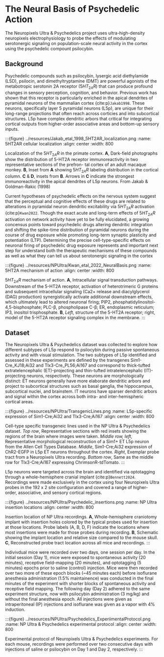 # The Neural Basis of Psychedelic Action

The Neuropixels Ultra & Psychedelics project uses ultra-high-density neuropixels electrophysiology to probe the effects of modulating serotonergic signaling on population-scale neural activity in the cortex using the psychedelic compount psilocybin. 

## Background

Psychedelic compounds such as psilocybin, lysergic acid diethylamide (LSD), psilocin, and dimethyltryptamine (DMT) are powerful agonists of the metabotropic serotonin 2A receptor ($5HT_{2A}R$) that can produce profound changes in sensory perception, cognition, and behavior. Previous work has shown that this receptor is particularly enriched in the apical dendrites of pyramidal neurons of the mammalian cortex {cite:p}`Jakab1998`. These neurons, specifically layer 5 pyramidal neurons (L5p), are unique for their long-range projections that often reach across corticies and into subcortical structures. L5p have complex dendritic arbors that critical for integrating cortical outputs from higher-order associative areas and bottom-up sensory inputs.

:::{figure} ../resources/Jakab_etal_1998_5HT2AR_localization.png
:name: 5HT2AR cellular localization
:align: center
:width: 800

Localization of the $5HT_{2A}R$ in the primate cortex. __A__, Dark-field photographs show the distribution of 5-HT2A receptor immunoreactivity in two representative sections of the prefron- tal cortex of an adult macaque monkey. __B__, Inset from __A__ showing $5HT_{2A}R$ labeling distribution in the cortical column. __C__ & __D__, insets from __B__. Arrows in __C__ indicate the strongest immunoreactivity in the apical dendrites of L5p neurons. From Jakab & Goldman-Rakic (1998)

Current hypotheses of psychedelic effects on the nervous system suggest that the perceptual and cognitive effects of these drugs are related to alterations in pyramidal neuron dendritic excitability via $5HT_{2A}R$ activation {cite:p}`Kwan2022`. Though the exact acute and long-term effects of $5HT_{2A}R$ activation on network activity have yet to be fully elucidated, a growing concensus points toward psychedelic drugs altering dendritic integration and shifting the spike-time distribution of pyramidal neurons during the course of drug exposure while promoting long-term synaptic plasticity and potentiation (LTP). Determining the precise cell-type-specific effects on neuronal firing of psychedelic drug exposure represents and important next step for understand both the therapeutic mechanisms of these compounds as well as what they can tell us about serotonergic signaling in the cortex

:::{figure} ../resources/NPUltra/Kwan_etal_2022_NeuralBasis.png
:name: 5HT2A mechanism of action
:align: center
:width: 800

$5HT_{2A}R$ mechanism of action. __A__, Intracellular signal transduction pathways. Downstream of the 5-HT2A receptor, activation of heterotrimeric G proteins and subsequent intracellular signaling (Ca2+ release and diacylglycerol (DAG) production) synergistically activate additional downstream effects, which ultimately lead to altered neuronal firing; PIP2, phosphatidylinositol-4,5-bisphosphate; PLC-β, phospholipase C-β; ER, endoplasmic reticulum; IP3, inositol trisphosphate. __B__, *Left*, structure of the 5-HT2A receptor; right, model of the 5-HT2A receptor signaling complex in the membrane.
:::

## Dataset

The Neuropixels Ultra & Psychedelics dataset was collected to explore how different subtypes of L5p respond to psilocybin during passive spontaneous activity and with visual stimulation. The two subtypes of L5p identified and assessed in these experiments are defined by the transgenes Sim1-Cre_KJ18;Ai32 and Tlx3-Cre_PL56;Ai167 and correspond to thick-tufted extratelencephalic (ET)-projecting and thin-tufted intratelencephalic (IT)-projecting neurons, respectively. These neurons are morphologically distinct: ET neurons generally have more elaborate dendritic arbors and project to subcortical structures such as basal ganglia, the hippocampus, subcortical nuclei, and brainstem. IT neurons have sparser dendritic arbors and signal within the cortex across both intra- and inter-hemispheric cortical areas.

:::{figure} ../resources/NPUltra/TransgenicLines.png
:name: L5p-specific expression of Sim1-Cre;Ai32 and Tlx3-Cre;Ai167
:align: center
:width: 800

Cell-type specific transgeneic lines used in the NP Ultra & Psychedelics dataset. *Top row*, Representative sections with red insets showing the regions of the brain where images were taken. *Middle row, left*, Representative morphological reconstruction of a Sim1+ ET L5p neuron from the Allen Cell Types Database. *Middle*, Sim1-Cre;Ai32 expression of ChR2-EGFP in L5p ET neurons throughout the cortex. *Right*, Exemplar probe tract from a Neuropixels Ultra recording. *Bottom row*, Same as the middle row for Tlx3-Cre;Ai167 expressing ChrimsonR-tdTomato.
:::

L5p neurons were targeted across the brain and identified via optotagging through a whole-hemisphere cranial implant {cite:p}`Bennett2024`. Recordings were made exclusively in the cortex using four Neuropixels Ultra probes in the 192 x 2 site configuration and covered a range of higher-order, associative, and sensory cortical regions.

:::{figure} ../resources/NPUltra/Psychedelic_insertions.png
:name: NP Ultra insertion locations
:align: center
:width: 800

Insertion location of NP Ultra recordings. __A__, Whole-hemisphere craniotomy implant with insertion holes colored by the typical probes used for insertion at those locations. Probe labels (A, B, D, F) indicate the locations where most insertions were made for those probes during recording. __B__, Schematic showing the implant location and relative size compared to the mouse skull. __C__, Reconstructed probe tract location across all mice and recordings.
:::

Indivivdual mice were recorded over two days, one session per day. In the initial session (Day 1), mice were exposed to spontaneous activity (20 minutes), receptive field-mapping (20 minutes), and optotagging (5 minutes) epochs prior to saline (control) injection. Mice were then recorded over two more of these epoch blocks (~45 minutes each) before isoflurane anesthesia administration (1.5% maintainence) was conducted in the final minutes of the experiment with shorter blocks of spontaneous activity and receptive field mapping. The following day (Day 2) adhered to the same experiment structure, now with psilocybin administration (3 mg/kg) and without the final anesthesia epoch. All injections were given as intraperitoneal (IP) injections and isoflurane was given as a vapor with 4% induction.

:::{figure} ../resources/NPUltra/Psychedelics_ExperiimentalProtocol.png
:name: NP Ultra & Psychedelics experimental protocol
:align: center
:width: 800

Experimental protocol of Neuropixels Ultra & Psychedelics experiments. For each mouse, recordings were performed over two consecutive days with injections of saline or psilocybin on Day 1 and Day 2, respectively. 
:::

